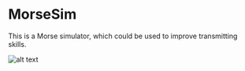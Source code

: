 # MorseSim

This is a Morse simulator, which could be used to improve transmitting skills.

![alt text](https://github.com/GiorgioRR/Morse-Simulator/blob/master/data/Screenshot_1.png)
